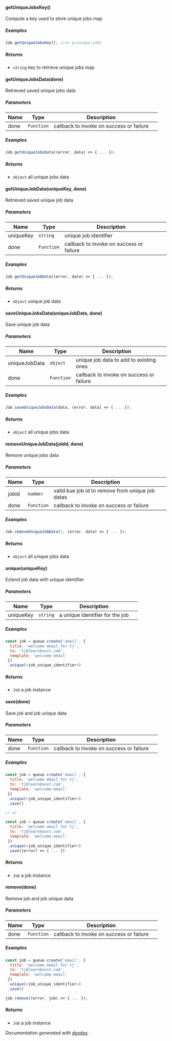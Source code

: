 #### getUniqueJobsKey()

Compute a key used to store unique jobs map

##### Examples

```javascript
Job.getUniqueJobsKey(); //=> q:unique:jobs
```

##### Returns

- `string` key to retrieve unique jobs map

#### getUniqueJobsData(done)

Retrieved saved unique jobs data

##### Parameters

| Name | Type       | Description                              |        |
| ---- | ---------- | ---------------------------------------- | ------ |
| done | `Function` | callback to invoke on success or failure | &nbsp; |

##### Examples

```javascript
Job.getUniqueJobsData((error, data) => { ... });
```

##### Returns

- `object` all unique jobs data

#### getUniqueJobData(uniqueKey, done)

Retrieved saved unique job data

##### Parameters

| Name      | Type       | Description                              |        |
| --------- | ---------- | ---------------------------------------- | ------ |
| uniqueKey | `string`   | unique job identifier                    | &nbsp; |
| done      | `Function` | callback to invoke on success or failure | &nbsp; |

##### Examples

```javascript
Job.getUniqueJobData((error, data) => { ... });
```

##### Returns

- `object` unique job data

#### saveUniqueJobsData(uniqueJobData, done)

Save unique job data

##### Parameters

| Name          | Type       | Description                              |        |
| ------------- | ---------- | ---------------------------------------- | ------ |
| uniqueJobData | `object`   | unique job data to add to existing ones  | &nbsp; |
| done          | `Function` | callback to invoke on success or failure | &nbsp; |

##### Examples

```javascript
Job.saveUniqueJobsData(data, (error, data) => { ... });
```

##### Returns

- `object` all unique jobs data

#### removeUniqueJobData(jobId, done)

Remove unique jobs data

##### Parameters

| Name  | Type       | Description                                      |        |
| ----- | ---------- | ------------------------------------------------ | ------ |
| jobId | `number`   | valid kue job id to remove from unique job datas | &nbsp; |
| done  | `Function` | callback to invoke on success or failure         | &nbsp; |

##### Examples

```javascript
Job.removeUniqueJobData(1, (error, data) => { ... });
```

##### Returns

- `object` all unique jobs data

#### unique(uniqueKey)

Extend job data with unique identifier

##### Parameters

| Name      | Type     | Description                     |        |
| --------- | -------- | ------------------------------- | ------ |
| uniqueKey | `string` | a unique identifier for the job | &nbsp; |

##### Examples

```javascript
const job = queue.create('email', {
  title: 'welcome email for tj',
  to: 'tj@learnboost.com',
  template: 'welcome-email'
 })
 .unique(<job_unique_identifier>)
```

##### Returns

- `Job` a job instance

#### save(done)

Save job and job unique data

##### Parameters

| Name | Type       | Description                              |        |
| ---- | ---------- | ---------------------------------------- | ------ |
| done | `Function` | callback to invoke on success or failure | &nbsp; |

##### Examples

```javascript
const job = queue.create('email', {
  title: 'welcome email for tj',
  to: 'tj@learnboost.com',
  template: 'welcome-email'
 })
 .unique(<job_unique_identifier>)
 .save()

// or

const job = queue.create('email', {
  title: 'welcome email for tj',
  to: 'tj@learnboost.com',
  template: 'welcome-email'
 })
 .unique(<job_unique_identifier>)
 .save((error) => { ... })
```

##### Returns

- `Job` a job instance

#### remove(done)

Remove job and job unique data

##### Parameters

| Name | Type       | Description                              |        |
| ---- | ---------- | ---------------------------------------- | ------ |
| done | `Function` | callback to invoke on success or failure | &nbsp; |

##### Examples

```javascript
const job = queue.create('email', {
  title: 'welcome email for tj',
  to: 'tj@learnboost.com',
  template: 'welcome-email'
 })
 .unique(<job_unique_identifier>)
 .save()

job.remove((error, job) => { ... });
```

##### Returns

- `Job` a job instance

_Documentation generated with [doxdox](https://github.com/neogeek/doxdox)._
